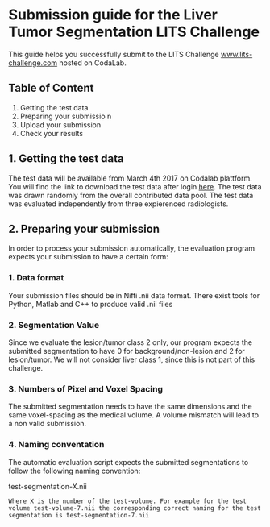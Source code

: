# Submission guide for the Liver Tumor Segmentation LITS Challenge
This guide helps you successfully submit to the LITS Challenge www.lits-challenge.com hosted on CodaLab.
## Table of Content
1. Getting the test data
2. Preparing your submissio
n
3. Upload your submission
4. Check your results

## 1. Getting the test data
The test data will be available from March 4th 2017 on Codalab plattform. You will find the link to download the test data after login [here](https://competitions.codalab.org/competitions/15595#participate). The test data was drawn randomly from the overall contributed data pool. The test data was evaluated independently from three expierenced radiologists.
## 2. Preparing your submission
In order to process your submission automatically, the evaluation program expects your submission to have a certain form:
### 1. Data format
Your submission files should be in Nifti .nii data format. There exist tools for Python, Matlab and C++ to produce valid .nii files
### 2. Segmentation Value
Since we evaluate the lesion/tumor class 2 only, our program expects the submitted segmentation to have 0 for background/non-lesion and 2 for lesion/tumor. We will not consider liver class 1, since this is not part of this challenge.
### 3. Numbers of Pixel and Voxel Spacing
The submitted segmentation needs to have the same dimensions and the same voxel-spacing as the medical volume. A volume mismatch will lead to a non valid submission.
### 4. Naming conventation
The automatic evaluation script expects the submitted segmentations to follow the following naming convention:

test-segmentation-X.nii
```
Where X is the number of the test-volume. For example for the test volume test-volume-7.nii the corresponding correct naming for the test segmentation is test-segmentation-7.nii

